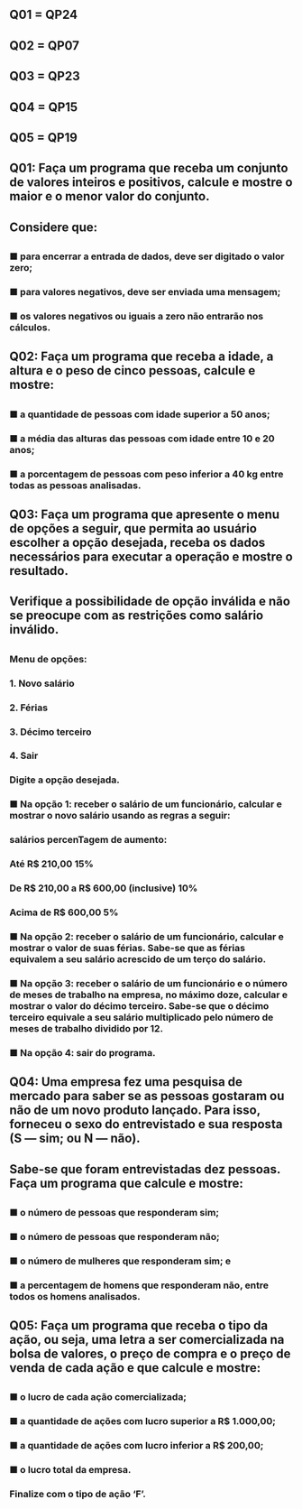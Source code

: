 ## <h2> Q01 = QP24
## <h2> Q02 = QP07
## <h2> Q03 = QP23
## <h2> Q04 = QP15
## <h2> Q05 = QP19
##
## Q01: Faça um programa que receba um conjunto de valores inteiros e positivos, calcule e mostre o maior e o menor valor do conjunto.
## Considere que:<h2>
### ■ para encerrar a entrada de dados, deve ser digitado o valor zero;
### ■ para valores negativos, deve ser enviada uma mensagem;
### ■ os valores negativos ou iguais a zero não entrarão nos cálculos.<h3>
##
## Q02: Faça um programa que receba a idade, a altura e o peso de cinco pessoas, calcule e mostre:<h2>
### ■ a quantidade de pessoas com idade superior a 50 anos;
### ■ a média das alturas das pessoas com idade entre 10 e 20 anos;
### ■ a porcentagem de pessoas com peso inferior a 40 kg entre todas as pessoas analisadas.<h3>
##
## Q03: Faça um programa que apresente o menu de opções a seguir, que permita ao usuário escolher a opção desejada, receba os dados necessários para executar a operação e mostre o resultado. 
## Verifique a possibilidade de opção inválida e não se preocupe com as restrições como salário inválido.<h2>
### Menu de opções:
### 1. Novo salário
### 2. Férias
### 3. Décimo terceiro
### 4. Sair
### Digite a opção desejada.

### ■ Na opção 1: receber o salário de um funcionário, calcular e mostrar o novo salário usando as regras a seguir:

### salários percenTagem de aumento:
### Até R$ 210,00 15%
### De R$ 210,00 a R$ 600,00 (inclusive) 10%
### Acima de R$ 600,00 5% 

### ■ Na opção 2: receber o salário de um funcionário, calcular e mostrar o valor de suas férias. Sabe-se que as férias equivalem a seu salário acrescido de um terço do salário.
### ■ Na opção 3: receber o salário de um funcionário e o número de meses de trabalho na empresa, no máximo doze, calcular e mostrar o valor do décimo terceiro. Sabe-se que o décimo terceiro equivale a seu salário multiplicado pelo número de meses de trabalho dividido por 12.
### ■ Na opção 4: sair do programa.<h3>
##
## Q04: Uma empresa fez uma pesquisa de mercado para saber se as pessoas gostaram ou não de um novo produto lançado. Para isso, forneceu o sexo do entrevistado e sua resposta (S — sim; ou N — não).
## Sabe-se que foram entrevistadas dez pessoas. Faça um programa que calcule e mostre:<h2>

### ■ o número de pessoas que responderam sim;
### ■ o número de pessoas que responderam não;
### ■ o número de mulheres que responderam sim; e
### ■ a percentagem de homens que responderam não, entre todos os homens analisados. <h3>
##
## Q05: Faça um programa que receba o tipo da ação, ou seja, uma letra a ser comercializada na bolsa de valores, o preço de compra e o preço de venda de cada ação e que calcule e mostre:<h2>
### ■ o lucro de cada ação comercializada;
### ■ a quantidade de ações com lucro superior a R$ 1.000,00;
### ■ a quantidade de ações com lucro inferior a R$ 200,00;
### ■ o lucro total da empresa.
### Finalize com o tipo de ação ‘F’.<h3>
